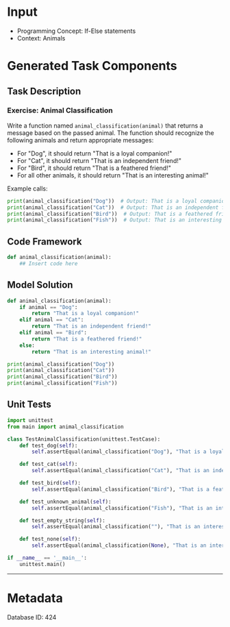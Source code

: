 # Input
- Programming Concept: If-Else statements
- Context: Animals

# Generated Task Components
## Task Description
### Exercise: Animal Classification

Write a function named `animal_classification(animal)` that returns a message based on the passed animal. The function should recognize the following animals and return appropriate messages:

- For "Dog", it should return "That is a loyal companion!"
- For "Cat", it should return "That is an independent friend!"
- For "Bird", it should return "That is a feathered friend!"
- For all other animals, it should return "That is an interesting animal!"

Example calls:

```python
print(animal_classification("Dog"))  # Output: That is a loyal companion!
print(animal_classification("Cat"))  # Output: That is an independent friend!
print(animal_classification("Bird"))  # Output: That is a feathered friend!
print(animal_classification("Fish"))  # Output: That is an interesting animal!
```

## Code Framework
```python
def animal_classification(animal):
    ## Insert code here
```

## Model Solution
```python
def animal_classification(animal):
    if animal == "Dog":
        return "That is a loyal companion!"
    elif animal == "Cat":
        return "That is an independent friend!"
    elif animal == "Bird":
        return "That is a feathered friend!"
    else:
        return "That is an interesting animal!"

print(animal_classification("Dog"))
print(animal_classification("Cat"))
print(animal_classification("Bird"))
print(animal_classification("Fish"))
```

## Unit Tests
```python
import unittest
from main import animal_classification

class TestAnimalClassification(unittest.TestCase):
    def test_dog(self):
        self.assertEqual(animal_classification("Dog"), "That is a loyal companion!")

    def test_cat(self):
        self.assertEqual(animal_classification("Cat"), "That is an independent friend!")

    def test_bird(self):
        self.assertEqual(animal_classification("Bird"), "That is a feathered friend!")

    def test_unknown_animal(self):
        self.assertEqual(animal_classification("Fish"), "That is an interesting animal!")

    def test_empty_string(self):
        self.assertEqual(animal_classification(""), "That is an interesting animal!")

    def test_none(self):
        self.assertEqual(animal_classification(None), "That is an interesting animal!")

if __name__ == '__main__':
    unittest.main()
```
___
# Metadata
Database ID: 424
